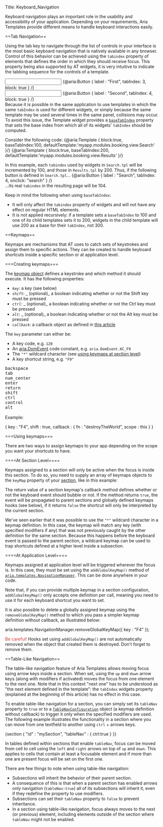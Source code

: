 Title: Keyboard_Navigation



Keyboard navigation plays an important role in the usability and accessibility of your application.  Depending on your requirements, Aria Templates provide different means to handle keyboard interactions easily.

==Tab Navigation==

Using the tab key to navigate through the list of controls in your interface is the most basic keyboard navigation that is natively available in any browser.  Control of this behavior can be achieved using the <code>tabindex</code> property of elements that defines the order in which they should receive focus.  This property being also supported by AT widgets, it is very intuitive to indicate the tabbing sequence for the controls of a template.
<syntaxhighlight lang="AT">
<div style="float:left; margin-right:10px">
    <input type="text" tabindex=1 />
    {@aria:Button {
        label : "First",
        tabIndex: 3,
        block: true
    } /}        
</div>

<div style="float:left">
    <input type="text" tabindex=2 />
    {@aria:Button {
        label : "Second",
        tabIndex: 4,
        block: true
    } /}        
</div>
</syntaxhighlight>

<sample sample="templates/keyboardnavigation/tabnavigation" />

Because it is possible in the same application to use templates in which the same <code>tabIndex</code> is used for different widgets, or simply because the same template may be used several times in the same panel, collisions may occur.  To avoid this issue, the Template widget provides a <code>[baseTabIndex](http://ariatemplates.com/api/#aria.widgets.CfgBeans:TemplateCfg)</code> property that sets the base index from which all of its widgets' <code>tabIndex</code> should be computed.

Consider the following code:
<syntaxhighlight lang="AT">
{@aria:Template {
    block:true,
    baseTabIndex:100,
    defaultTemplate:'myapp.modules.booking.view.Search'
}/}
{@aria:Template {
    block:true,
    baseTabIndex:200,
    defaultTemplate:'myapp.modules.booking.view.Results'
}/}
</syntaxhighlight>

In this example, each <code>tabindex</code> used by widgets in <code>Search.tpl</code> will be incremented by 100, and those in <code>Results.tpl</code> by 200.  Thus, if the following button is defined in <code>Search.tpl</code>...
<syntaxhighlight lang="AT">
{@aria:Button {
    label : "Search",
    tabIndex: 4,
    onclick: "search"
} /}        
</syntaxhighlight>
...its real <code>tabindex</code> in the resulting page will be 104.

Keep in mind the following when using <code>baseTabIndex</code>:
* It will only affect the <code>tabindex</code> property of widgets and will not have any effect on regular HTML elements.
* It is not applied recursively: if a template sets a <code>baseTabIndex</code> to 100 and one of its child templates sets it to 200, widgets in the child template will use 200 as a base for their <code>tabIndex</code>, not 300.

<sample sample="templates/keyboardnavigation/subTemplate" />

==Keymaps==

Keymaps are mechanisms that AT uses to catch sets of keystrokes and assign them to specific actions.  They can be created to handle keyboard shortcuts inside a specific section or at application level.

===Creating keymaps===

The [keymap object](http://ariatemplates.com/api/#aria.templates.CfgBeans:KeyMapConfiguration) defines a keystroke and which method it should execute.  It has the following properties:
* *<code>key</code>*: a key (see below)
* *<code>shift</code>*: _ (optional)_ a boolean indicating whether or not the Shift key must be pressed
* *<code>ctrl</code>*: _ (optional)_ a boolean indicating whether or not the Ctrl key must be pressed
* *<code>alt</code>*: _ (optional)_ a boolean indicating whether or not the Alt key must be pressed
* *<code>callback</code>*: a callback object as defined in [this article](Working_in_an_Asynchronous_World#Aria_Templates_Callback_Object)

The <code>key</code> parameter can either be:
* A key code, e.g. <code>120</code>
* An [aria.DomEvent](http://ariatemplates.com/api/#aria.DomEvent) code constant, e.g. <code>aria.DomEvent.KC_F9</code>
* The <code>"*"</code> wildcard character (see [using keymaps at section level](Keyboard_Navigation#At_Section_Level))
* A key shortcut string, e.g. <code>"F9"</code>
<pre style="height:146px;overflow:auto;width:150px;">
backspace
tab
num_center
enter
return
shift
ctrl
control
alt
pause
caps_lock
escape
space
pageup
page_up
pagedown
page_down
end
home
left
arrow_left
up
arrow_up
right
arrow_right
down
arrow_down
print_screen
insert
delete
zero
one
two
three
four
five
six
seven
eight
nine
a
b
c
d
e
f
g
h
i
j
k
l
m
n
o
p
q
r
s
t
u
v
w
x
y
z
context_menu
num_zero
num_one
num_two
num_three
num_four
num_five
num_six
num_seven
num_eight
num_nine
multiply
plus
minus
period
division
divide
f1
f2
f3
f4
f5
f6
f7
f8
f9
f10
f11
f12
</pre>

Example:

<syntaxhighlight lang="AT">
{
    key : "F4",
    shift : true,
    callback : {
        fn : "destroyTheWorld",
        scope : this
    }
}
</syntaxhighlight>

===Using keymaps===

There are two ways to assign keymaps to your app depending on the scope you want your shortcuts to have.

====At Section Level====

Keymaps assigned to a section will only be active when the focus is inside this section.  To do so, you need to supply an array of keymaps objects to the <code>keyMap</code> property of your [section](http://ariatemplates.com/api/#aria.templates.CfgBeans:SectionCfg), like in this example:

<sample sample="templates/keyboardnavigation/sectionkeyMap" />

The return value of a section keymap's callback method defines whether or not the keyboard event should bubble or not.  If the method returns <code>true</code>, the event will be propagated to parent sections and globally defined keymaps hooks (see below), if it returns <code>false</code> the shortcut will only be interpreted by the current section.

<sample sample="templates/keyboardnavigation/bubbleKeyMap" />

We've seen earlier that it was possible to use the <code>"*"</code> wildcard character in a keymap definition.  In this case, the keymap will match any key (with specified modifiers if any) that was not previously caught by the other definition for the same section.  Because this happens before the keyboard event is passed to the parent section, a wildcard keymap can be used to trap shortcuts defined at a higher level inside a subsection.

<sample sample="templates/keyboardnavigation/wildcardKeyMap" />

====At Application Level====

Keymaps assigned at application level will be triggered wherever the focus is.  In this case, they must be set using the <code>addGlobalKeyMap()</code> method of <code>[aria.templates.NavigationManager](http://ariatemplates.com/api/#aria.templates.NavigationManager:addGlobalKeyMap:method)</code>.  This can be done anywhere in your code.

<sample sample="templates/keyboardnavigation/applicationLevelKeyMap" />

Note that, if you can provide multiple keymap in a section configuration, <code>addGlobalKeyMap()</code> only accepts one definition per call, meaning you need to use it for each keyboard shortcut you want to set.

It is also possible to delete a globally assigned keymap using the <code>removeGlobalKeyMap()</code> method to which you pass a simpler keymap definition without callback, as illustrated below:

<syntaxhighlight lang="AT">
    aria.templates.NavigationManager.removeGlobalKeyMap({
	key : "F4"
    });
</syntaxhighlight>

<span style="color:#D13838">Be careful!</span>  Hooks set using <code>addGlobalKeyMap()</code> are not automatically removed when the object that created them is destroyed.  Don't forget to remove them.

==Table-Like Navigation==

The table-like navigation feature of Aria Templates allows moving focus using arrow keys inside a section.  When set, using the <code>up</code> and <code>down</code> arrow keys (along with modifiers if activated) moves the focus from one element to the next one.  Note that in this context "next one" has to be understood as "the next element defined in the template": the <code>tabIndex</code> widgets property (explained at the beginning of this article) has no effect in this case.

To enable table-like navigation for a section, you can simply set its <code>tableNav</code> property to <code>true</code> or to a <code>[TableNavConfiguration](http://ariatemplates.com/api/#aria.templates.CfgBeans:TableNavConfiguration)</code> object (a keymap definition without callback) to trigger it only when the specified modifiers are used.  The following example illustrates the functionality in a section where you can move from one textfield to another using <code>ctrl</code> + arrows keys.

<syntaxhighlight lang="AT">
     {section {
         "id" : "mySection",
         "tableNav" : {
            ctrl:true
         }
     }}
</syntaxhighlight>

<sample sample="templates/keyboardnavigation/tableNavigation" />

In tables defined within sections that enable <code>tableNav</code>, focus can be moved from cell to cell using the <code>left</code> and <code>right</code> arrows on top of <code>up</code> and <code>down</code>.  This applies to cells that contain at least a focusable element and if more than one are present focus will be set on the first one.

<sample sample="templates/keyboardnavigation/tableNavigationFocus" />

There are few things to note when using table-like navigation:
* Subsections will inherit the behavior of their parent section.
* A consequence of this is that when a parent section has enabled arrows only navigation (<code>tableNav:true</code>) all of its subsections will inherit it, even if they redefine the property to use modifiers.
* Subsections can set their <code>tableNav</code> property to <code>false</code> to prevent inheritance.
* In a section using table-like navigation, focus always moves to the next (or previous) element, including elements outside of the section where <code>tableNav</code> might not be enabled.

<sample sample="templates/keyboardnavigation/tableNavigationInherit" />